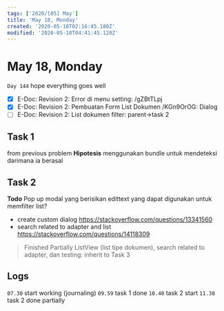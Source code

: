 ```yaml
---
tags: ['2020/[05] May']
title: 'May 18, Monday'
created: '2020-05-18T02:16:45.180Z'
modified: '2020-05-18T04:41:45.120Z'
---
```


# May 18, Monday

`Day 144` hope everything goes well

- [x] E-Doc: Revision 2: Error di menu setting: /gZBtTLpj
- [x] E-Doc: Revision 2: Pembuatan Form List Dokumen /KGn9OrOG: Dialog
- [ ] E-Doc: Revision 2: List dokumen filter: parent->task 2

## Task 1
from previous problem
**Hipotesis**
menggunakan bundle untuk mendeteksi darimana ia berasal

## Task 2
**Todo**
Pop up modal yang berisikan edittext yang dapat digunakan untuk memfilter list?

- create custom dialog https://stackoverflow.com/questions/13341560
- search related to adapter and list https://stackoverflow.com/questions/14118309

> Finished Partially
  ListView (list tipe dokumen), search related to adapter, dan testing: inherit to Task 3



## Logs
`07.30` start working (journaling)
`09.59` task 1 done
`10.40` task 2 start
`11.38` task 2 done partially
